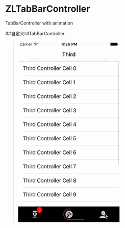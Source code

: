 # ZLTabBarController
TabBarController with animation

##自定义UITabBarController

> ![demo1](https://github.com/zingwin/ZLTabBarController/blob/master/1.gif)
